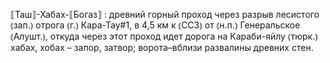 ---
---

⟦Таш⟧-Хабах-⟦Богаз⟧
: древний горный проход через разрыв лесистого ⦅зап.⦆ отрога ⦅г.⦆ Кара-Тау#1, в 4,5 км к ⦅ССЗ⦆ от ⦅н.п.⦆ Генеральское ⦅Алушт.⦆, откуда через этот проход идет дорога на Караби-яйлу ⦅тюрк.⦆ хабах, хобах – запор, затвор; ворота–вблизи развалины древних стен.
